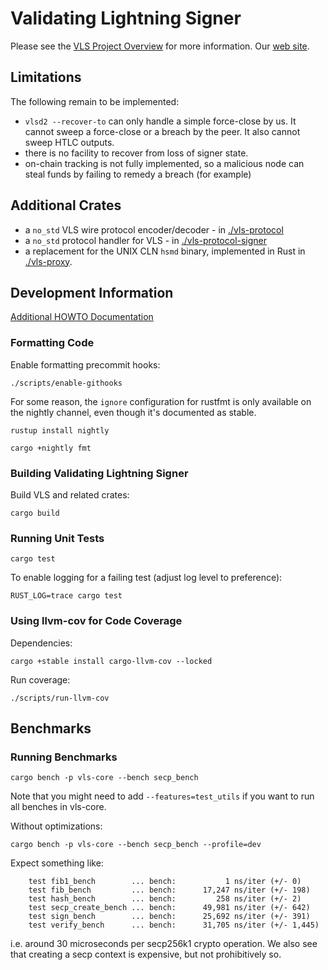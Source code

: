 # Validating Lightning Signer

Please see the
[VLS Project Overview](https://gitlab.com/lightning-signer/docs/-/blob/master/README.md)
for more information.  Our [web site](https://vls.tech/).

## Limitations

The following remain to be implemented:

* `vlsd2 --recover-to` can only handle a simple force-close by us.  It cannot sweep a force-close or a breach by the peer.  It also cannot sweep HTLC outputs.
* there is no facility to recover from loss of signer state.
* on-chain tracking is not fully implemented, so a malicious node can steal funds by failing to remedy a breach (for example)

## Additional Crates

- a `no_std` VLS wire protocol encoder/decoder - in [./vls-protocol](./vls-protocol)
- a `no_std` protocol handler for VLS - in [./vls-protocol-signer](vls-protocol-signer/README.md)
- a replacement for the UNIX CLN `hsmd` binary, implemented in Rust in [./vls-proxy](./vls-proxy).

## Development Information

[Additional HOWTO Documentation](./contrib/howto/README.md)

### Formatting Code

Enable formatting precommit hooks:

    ./scripts/enable-githooks

For some reason, the `ignore` configuration for rustfmt is only available on the nightly channel,
even though it's documented as stable.

    rustup install nightly

    cargo +nightly fmt

### Building Validating Lightning Signer

Build VLS and related crates:

    cargo build

### Running Unit Tests

    cargo test

To enable logging for a failing test (adjust log level to preference):

    RUST_LOG=trace cargo test

### Using llvm-cov for Code Coverage

Dependencies:

    cargo +stable install cargo-llvm-cov --locked

Run coverage:

    ./scripts/run-llvm-cov

## Benchmarks

### Running Benchmarks

    cargo bench -p vls-core --bench secp_bench

Note that you might need to add `--features=test_utils` if you want to run all benches in vls-core.

Without optimizations:

    cargo bench -p vls-core --bench secp_bench --profile=dev

Expect something like:

```
    test fib1_bench        ... bench:           1 ns/iter (+/- 0)
    test fib_bench         ... bench:      17,247 ns/iter (+/- 198)
    test hash_bench        ... bench:         258 ns/iter (+/- 2)
    test secp_create_bench ... bench:      49,981 ns/iter (+/- 642)
    test sign_bench        ... bench:      25,692 ns/iter (+/- 391)
    test verify_bench      ... bench:      31,705 ns/iter (+/- 1,445)
```

i.e. around 30 microseconds per secp256k1 crypto operation.  We also see
that creating a secp context is expensive, but not prohibitively so.
